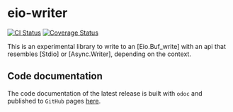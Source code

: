 # eio-writer

[![CI Status](https://github.com/mbarbin/eio-writer/workflows/ci/badge.svg)](https://github.com/mbarbin/eio-writer/actions/workflows/ci.yml)
[![Coverage Status](https://coveralls.io/repos/github/mbarbin/eio-writer/badge.svg?branch=main)](https://coveralls.io/github/mbarbin/eio-writer?branch=main)

This is an experimental library to write to an [Eio.Buf_write] with an api that
resembles [Stdio] or [Async.Writer], depending on the context.

## Code documentation

The code documentation of the latest release is built with `odoc` and published
to `GitHub` pages [here](https://mbarbin.github.io/eio-writer).
